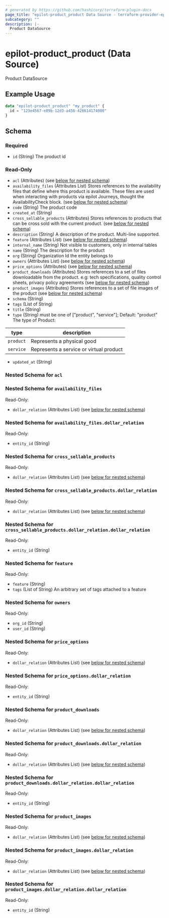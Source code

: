 ```yaml
---
# generated by https://github.com/hashicorp/terraform-plugin-docs
page_title: "epilot-product_product Data Source - terraform-provider-epilot-product"
subcategory: ""
description: |-
  Product DataSource
---
```


# epilot-product_product (Data Source)

Product DataSource

## Example Usage

```terraform
data "epilot-product_product" "my_product" {
  id = "123e4567-e89b-12d3-a456-426614174000"
}
```

<!-- schema generated by tfplugindocs -->
## Schema

### Required

- `id` (String) The product id

### Read-Only

- `acl` (Attributes) (see [below for nested schema](#nestedatt--acl))
- `availability_files` (Attributes List) Stores references to the availability files that define where this product is available.
These files are used when interacting with products via epilot Journeys, thought the AvailabilityCheck block. (see [below for nested schema](#nestedatt--availability_files))
- `code` (String) The product code
- `created_at` (String)
- `cross_sellable_products` (Attributes) Stores references to products that can be cross sold with the current product. (see [below for nested schema](#nestedatt--cross_sellable_products))
- `description` (String) A description of the product. Multi-line supported.
- `feature` (Attributes List) (see [below for nested schema](#nestedatt--feature))
- `internal_name` (String) Not visible to customers, only in internal tables
- `name` (String) The description for the product
- `org` (String) Organization Id the entity belongs to
- `owners` (Attributes List) (see [below for nested schema](#nestedatt--owners))
- `price_options` (Attributes) (see [below for nested schema](#nestedatt--price_options))
- `product_downloads` (Attributes) Stores references to a set of files downloadable from the product.
e.g: tech specifications, quality control sheets, privacy policy agreements (see [below for nested schema](#nestedatt--product_downloads))
- `product_images` (Attributes) Stores references to a set of file images of the product (see [below for nested schema](#nestedatt--product_images))
- `schema` (String)
- `tags` (List of String)
- `title` (String)
- `type` (String) must be one of ["product", "service"]; Default: "product"
The type of Product:

| type | description |
|----| ----|
| `product` | Represents a physical good |
| `service` | Represents a service or virtual product |
- `updated_at` (String)

<a id="nestedatt--acl"></a>
### Nested Schema for `acl`


<a id="nestedatt--availability_files"></a>
### Nested Schema for `availability_files`

Read-Only:

- `dollar_relation` (Attributes List) (see [below for nested schema](#nestedatt--availability_files--dollar_relation))

<a id="nestedatt--availability_files--dollar_relation"></a>
### Nested Schema for `availability_files.dollar_relation`

Read-Only:

- `entity_id` (String)



<a id="nestedatt--cross_sellable_products"></a>
### Nested Schema for `cross_sellable_products`

Read-Only:

- `dollar_relation` (Attributes List) (see [below for nested schema](#nestedatt--cross_sellable_products--dollar_relation))

<a id="nestedatt--cross_sellable_products--dollar_relation"></a>
### Nested Schema for `cross_sellable_products.dollar_relation`

Read-Only:

- `dollar_relation` (Attributes List) (see [below for nested schema](#nestedatt--cross_sellable_products--dollar_relation--dollar_relation))

<a id="nestedatt--cross_sellable_products--dollar_relation--dollar_relation"></a>
### Nested Schema for `cross_sellable_products.dollar_relation.dollar_relation`

Read-Only:

- `entity_id` (String)




<a id="nestedatt--feature"></a>
### Nested Schema for `feature`

Read-Only:

- `feature` (String)
- `tags` (List of String) An arbitrary set of tags attached to a feature


<a id="nestedatt--owners"></a>
### Nested Schema for `owners`

Read-Only:

- `org_id` (String)
- `user_id` (String)


<a id="nestedatt--price_options"></a>
### Nested Schema for `price_options`

Read-Only:

- `dollar_relation` (Attributes List) (see [below for nested schema](#nestedatt--price_options--dollar_relation))

<a id="nestedatt--price_options--dollar_relation"></a>
### Nested Schema for `price_options.dollar_relation`

Read-Only:

- `entity_id` (String)



<a id="nestedatt--product_downloads"></a>
### Nested Schema for `product_downloads`

Read-Only:

- `dollar_relation` (Attributes List) (see [below for nested schema](#nestedatt--product_downloads--dollar_relation))

<a id="nestedatt--product_downloads--dollar_relation"></a>
### Nested Schema for `product_downloads.dollar_relation`

Read-Only:

- `dollar_relation` (Attributes List) (see [below for nested schema](#nestedatt--product_downloads--dollar_relation--dollar_relation))

<a id="nestedatt--product_downloads--dollar_relation--dollar_relation"></a>
### Nested Schema for `product_downloads.dollar_relation.dollar_relation`

Read-Only:

- `entity_id` (String)




<a id="nestedatt--product_images"></a>
### Nested Schema for `product_images`

Read-Only:

- `dollar_relation` (Attributes List) (see [below for nested schema](#nestedatt--product_images--dollar_relation))

<a id="nestedatt--product_images--dollar_relation"></a>
### Nested Schema for `product_images.dollar_relation`

Read-Only:

- `dollar_relation` (Attributes List) (see [below for nested schema](#nestedatt--product_images--dollar_relation--dollar_relation))

<a id="nestedatt--product_images--dollar_relation--dollar_relation"></a>
### Nested Schema for `product_images.dollar_relation.dollar_relation`

Read-Only:

- `entity_id` (String)


